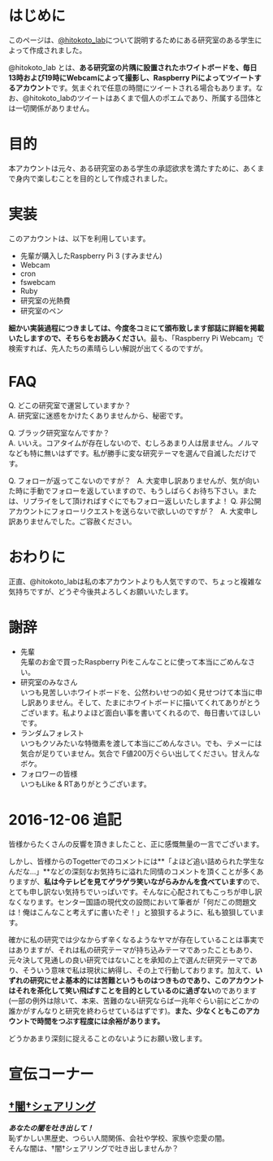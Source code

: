 # はじめに
このページは、<a href="https://twitter.com/hitokoto_lab">@hitokoto\_lab</a>について説明するためにある研究室のある学生によって作成されました。   

@hitokoto\_lab とは、**ある研究室の片隅に設置されたホワイトボードを、毎日13時および19時にWebcamによって撮影し、Raspberry Piによってツイートするアカウント**です。気まぐれで任意の時間にツイートされる場合もあります。なお、@hitokoto\_labのツイートはあくまで個人のポエムであり、所属する団体とは一切関係がありません。

# 目的
本アカウントは元々、ある研究室のある学生の承認欲求を満たすために、あくまで身内で楽しむことを目的として作成されました。

# 実装
このアカウントは、以下を利用しています。

* 先輩が購入したRaspberry Pi 3 (すみません)
* Webcam
* cron
* fswebcam
* Ruby
* 研究室の光熱費
* 研究室のペン

**細かい実装過程につきましては、今度冬コミにて頒布致します部誌に詳細を掲載いたしますので、そちらをお読みください**。最も、「Raspberry Pi Webcam」で検索すれば、先人たちの素晴らしい解説が出てくるのですが。

# FAQ
Q. どこの研究室で運営していますか？   
A. 研究室に迷惑をかけたくありませんから、秘密です。

Q. ブラック研究室なんですか？   
A. いいえ。コアタイムが存在しないので、むしろあまり人は居ません。ノルマなども特に無いはずです。私が勝手に変な研究テーマを選んで自滅しただけです。   

Q. フォローが返ってこないのですが？   
A. 大変申し訳ありませんが、気が向いた時に手動でフォローを返していますので、もうしばらくお待ち下さい。または、リプライをして頂ければすぐにでもフォロー返しいたしますよ！
Q. 非公開アカウントにフォローリクエストを送らないで欲しいのですが？   
A. 大変申し訳ありませんでした。ご容赦ください。

# おわりに
正直、@hitokoto\_labは私の本アカウントよりも人気ですので、ちょっと複雑な気持ちですが、どうぞ今後共よろしくお願いいたします。 

# 謝辞
* 先輩   
先輩のお金で買ったRaspberry Piをこんなことに使って本当にごめんなさい。    
* 研究室のみなさん   
いつも見苦しいホワイトボードを、公然わいせつの如く見せつけて本当に申し訳ありません。そして、たまにホワイトボードに描いてくれてありがとうございます。私よりよほど面白い事を書いてくれるので、毎日書いてほしいです。
* ランダムフォレスト   
いつもクソみたいな特徴素を渡して本当にごめんなさい。でも、テメーには気合が足りていません。気合で  F値200万ぐらい出してください。甘えんなボケ。
* フォロワーの皆様   
いつもLike & RTありがとうございます。

# 2016-12-06 追記
皆様からたくさんの反響を頂きましたこと、正に感慨無量の一言でございます。   

しかし、皆様からのTogetterでのコメントには**「よほど追い詰められた学生なんだな…」**などの深刻なお気持ちに溢れた同情のコメントを頂くことが多くありますが、**私は今テレビを見てゲラゲラ笑いながらみかんを食べています**ので、とても申し訳ない気持ちでいっぱいです。そんなに心配されてもこっちが申し訳なくなります。センター国語の現代文の設問において筆者が「何だこの問題文は！俺はこんなこと考えずに書いたぞ！」と狼狽するように、私も狼狽しています。

確かに私の研究では少なからず辛くなるようなヤマが存在していることは事実ではありますが、それは私の研究テーマが持ち込みテーマであったこともあり、元々決して見通しの良い研究ではないことを承知の上で選んだ研究テーマであり、そういう意味で私は現状に納得し、その上で行動しております。加えて、**いずれの研究にせよ基本的には苦難というものはつきものであり、このアカウントはそれを茶化して笑い飛ばすことを目的としているのに過ぎない**のであります(一部の例外は除いて、本来、苦難のない研究ならば一兆年ぐらい前にどこかの誰かがすんなりと研究を終わらせているはずです)。**また、少なくともこのアカウントで時間をつぶす程度には余裕があります。**

どうかあまり深刻に捉えることのないようにお願い致します。  

# 宣伝コーナー
## <a href="http://kurorekishi.net/">†闇†シェアリング</a>
***あなたの闇を吐き出して！***   
恥ずかしい黒歴史、つらい人間関係、会社や学校、家族や恋愛の闇。   
そんな闇は、†闇†シェアリングで吐き出しませんか？

